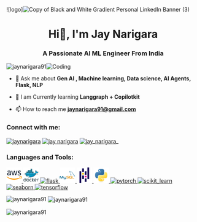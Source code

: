 ![logo]![Copy of Black and  White Gradient Personal LinkedIn Banner (3)](https://github.com/user-attachments/assets/b4be954b-d8cc-4706-97e1-84abcaea4fd9)
<h1 align="center">Hi👋, I'm Jay Narigara</h1>
<h3 align="center">A Passionate AI ML Engineer From India</h3>
<img align="right" alt="Coding" width="400" src="https://cdn.dribbble.com/users/1162077/screenshots/3848914/programmer.gif">
<p align="left"> <img src="https://komarev.com/ghpvc/?username=jaynarigara91&label=Profile%20views&color=0e75b6&style=flat" alt="jaynarigara91" /> </p>

- 💬 Ask me about **Gen AI , Machine learning, Data science, AI Agents, Flask, NLP**

- 🌱 I am Currently learning **Langgraph + Copilotkit**

- 📫 How to reach me **jaynarigara91@gmail.com**

<h3 align="left">Connect with me:</h3>
<p align="left">
<a href="https://linkedin.com/in/jaynarigara" target="blank"><img align="center" src="https://raw.githubusercontent.com/rahuldkjain/github-profile-readme-generator/master/src/images/icons/Social/linked-in-alt.svg" alt="jaynarigara" height="30" width="40" /></a>
<a href="https://fb.com/jay narigara" target="blank"><img align="center" src="https://raw.githubusercontent.com/rahuldkjain/github-profile-readme-generator/master/src/images/icons/Social/facebook.svg" alt="jay narigara" height="30" width="40" /></a>
<a href="https://instagram.com/jay_narigara_" target="blank"><img align="center" src="https://raw.githubusercontent.com/rahuldkjain/github-profile-readme-generator/master/src/images/icons/Social/instagram.svg" alt="jay_narigara_" height="30" width="40" /></a>
</p>

<h3 align="left">Languages and Tools:</h3>
<p align="left"> <a href="https://aws.amazon.com" target="_blank" rel="noreferrer"> <img src="https://raw.githubusercontent.com/devicons/devicon/master/icons/amazonwebservices/amazonwebservices-original-wordmark.svg" alt="aws" width="40" height="40"/> </a> <a href="https://www.docker.com/" target="_blank" rel="noreferrer"> <img src="https://raw.githubusercontent.com/devicons/devicon/master/icons/docker/docker-original-wordmark.svg" alt="docker" width="40" height="40"/> </a> <a href="https://flask.palletsprojects.com/" target="_blank" rel="noreferrer"> <img src="https://www.vectorlogo.zone/logos/pocoo_flask/pocoo_flask-icon.svg" alt="flask" width="40" height="40"/> </a> <a href="https://www.mysql.com/" target="_blank" rel="noreferrer"> <img src="https://raw.githubusercontent.com/devicons/devicon/master/icons/mysql/mysql-original-wordmark.svg" alt="mysql" width="40" height="40"/> </a> <a href="https://pandas.pydata.org/" target="_blank" rel="noreferrer"> <img src="https://raw.githubusercontent.com/devicons/devicon/2ae2a900d2f041da66e950e4d48052658d850630/icons/pandas/pandas-original.svg" alt="pandas" width="40" height="40"/> </a> <a href="https://www.python.org" target="_blank" rel="noreferrer"> <img src="https://raw.githubusercontent.com/devicons/devicon/master/icons/python/python-original.svg" alt="python" width="40" height="40"/> </a> <a href="https://pytorch.org/" target="_blank" rel="noreferrer"> <img src="https://www.vectorlogo.zone/logos/pytorch/pytorch-icon.svg" alt="pytorch" width="40" height="40"/> </a> <a href="https://scikit-learn.org/" target="_blank" rel="noreferrer"> <img src="https://upload.wikimedia.org/wikipedia/commons/0/05/Scikit_learn_logo_small.svg" alt="scikit_learn" width="40" height="40"/> </a> <a href="https://seaborn.pydata.org/" target="_blank" rel="noreferrer"> <img src="https://seaborn.pydata.org/_images/logo-mark-lightbg.svg" alt="seaborn" width="40" height="40"/> </a> <a href="https://www.tensorflow.org" target="_blank" rel="noreferrer"> <img src="https://www.vectorlogo.zone/logos/tensorflow/tensorflow-icon.svg" alt="tensorflow" width="40" height="40"/> </a> </p>

<p><img align="left" src="https://github-readme-stats.vercel.app/api/top-langs?username=jaynarigara91&show_icons=true&locale=en&layout=compact" alt="jaynarigara91" /></p>

<p>&nbsp;<img align="center" src="https://github-readme-stats.vercel.app/api?username=jaynarigara91&show_icons=true&locale=en" alt="jaynarigara91" /></p>

<p><img align="center" src="https://github-readme-streak-stats.herokuapp.com/?user=jaynarigara91&" alt="jaynarigara91" /></p>
